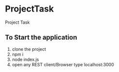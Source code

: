 # ProjectTask

Project Task

## To Start the application

1. clone the project
2. npm i
3. node index.js
4. open any REST client/Browser type localhost:3000
